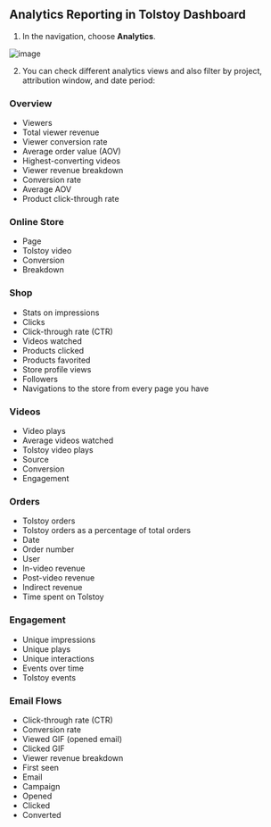 ## Analytics Reporting in Tolstoy Dashboard

1. In the navigation, choose **Analytics**.

![image](https://github.com/user-attachments/assets/39fde975-5a8c-416b-945d-63bbc05a9748)

2. You can check different analytics views and also filter by project, attribution window, and date period:

### Overview
- Viewers
- Total viewer revenue
- Viewer conversion rate
- Average order value (AOV)
- Highest-converting videos
- Viewer revenue breakdown
- Conversion rate
- Average AOV
- Product click-through rate

### Online Store
- Page
- Tolstoy video
- Conversion
- Breakdown

### Shop
- Stats on impressions
- Clicks
- Click-through rate (CTR)
- Videos watched
- Products clicked
- Products favorited
- Store profile views
- Followers
- Navigations to the store from every page you have

### Videos
- Video plays
- Average videos watched
- Tolstoy video plays
- Source
- Conversion
- Engagement

### Orders
- Tolstoy orders
- Tolstoy orders as a percentage of total orders
- Date
- Order number
- User
- In-video revenue
- Post-video revenue
- Indirect revenue
- Time spent on Tolstoy

### Engagement
- Unique impressions
- Unique plays
- Unique interactions
- Events over time
- Tolstoy events

### Email Flows
- Click-through rate (CTR)
- Conversion rate
- Viewed GIF (opened email)
- Clicked GIF
- Viewer revenue breakdown
- First seen
- Email
- Campaign
- Opened
- Clicked
- Converted
